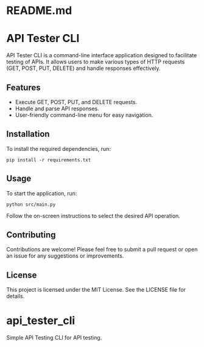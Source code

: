 # README.md

# API Tester CLI

API Tester CLI is a command-line interface application designed to facilitate testing of APIs. It allows users to make various types of HTTP requests (GET, POST, PUT, DELETE) and handle responses effectively.

## Features

- Execute GET, POST, PUT, and DELETE requests.
- Handle and parse API responses.
- User-friendly command-line menu for easy navigation.

## Installation

To install the required dependencies, run:

```
pip install -r requirements.txt
```

## Usage

To start the application, run:

```
python src/main.py
```

Follow the on-screen instructions to select the desired API operation.

## Contributing

Contributions are welcome! Please feel free to submit a pull request or open an issue for any suggestions or improvements.

## License

This project is licensed under the MIT License. See the LICENSE file for details.

# api_tester_cli
Simple API Testing CLI for API testing.

